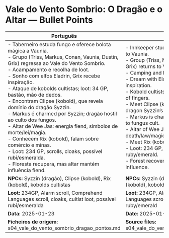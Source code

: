 # Vale do Vento Sombrio: O Dragão e o Altar — Bullet Points

| Português                                                                                                                                                                                                                                                                                                                                                                                                                                                                                                                                                                                                                                                                                                                | English                                                                                                                                                                                                                                                                                                                                                                                                                                                                                                                                                                                                                                                                                 |
| ------------------------------------------------------------------------------------------------------------------------------------------------------------------------------------------------------------------------------------------------------------------------------------------------------------------------------------------------------------------------------------------------------------------------------------------------------------------------------------------------------------------------------------------------------------------------------------------------------------------------------------------------------------------------------------------------------------------------ | --------------------------------------------------------------------------------------------------------------------------------------------------------------------------------------------------------------------------------------------------------------------------------------------------------------------------------------------------------------------------------------------------------------------------------------------------------------------------------------------------------------------------------------------------------------------------------------------------------------------------------------------------------------------------------------- |
| - Taberneiro estuda fungo e oferece bolota mágica a Vaunia.<br>- Grupo (Triss, Markus, Conan, Vaunia, Dustin, Grix) regressa ao Vale do Vento Sombrio.<br>- Acampamento e recolha de loot.<br>- Sonho com elfos Eladrin, Grix recebe inspiração.<br>- Ataque de kobolds cultistas; loot: 34 GP, bastão, mão de dedos.<br>- Encontram Clipse (kobold), que revela domínio do dragão Syzzin.<br>- Markus é charmed por Syzzin; dragão hostil ao culto dos fungos.<br>- Altar de Wee Jas: energia fiend, símbolos de morte/lei/magia.<br>- Conhecem Rix (kobold), falam sobre comércio e minas.<br>- Loot: 234 GP, scrolls, cloaks, possível rubi/esmeralda.<br>- Floresta recupera, mas altar mantém influência fiend.<br> | - Innkeeper studies fungus, gives magic acorn to Vaunia.<br>- Group (Triss, Markus, Conan, Vaunia, Dustin, Grix) returns to Vale do Vento Sombrio.<br>- Camping and loot gathering.<br>- Dream with Eladrin elves, Grix gets inspiration.<br>- Kobold cultists attack; loot: 34 GP, staff, hand of fingers.<br>- Meet Clipse (kobold), who reveals young dragon Syzzin’s rule.<br>- Markus is charmed by Syzzin; dragon hostile to fungus cult.<br>- Altar of Wee Jas: fiend energy, death/law/magic symbols.<br>- Meet Rix (kobold), discuss trade and mines.<br>- Loot: 234 GP, scrolls, cloaks, possible ruby/emerald.<br>- Forest recovers, but altar holds fiendish influence.<br> |
| **NPCs:** Syzzin (dragão), Clipse (kobold), Rix (kobold), kobolds cultistas                                                                                                                                                                                                                                                                                                                                                                                                                                                                                                                                                                                                                                              | **NPCs:** Syzzin (dragon), Clipse (kobold), Rix (kobold), kobold cultists                                                                                                                                                                                                                                                                                                                                                                                                                                                                                                                                                                                                               |
| **Loot:** 234GP, Alarm scroll, Comprehend Languages scroll, cloaks, cultist loot, possível rubi/esmeralda                                                                                                                                                                                                                                                                                                                                                                                                                                                                                                                                                                                                                | **Loot:** 234GP, Alarm scroll, Comprehend Languages scroll, cloaks, cultist loot, possible ruby/emerald                                                                                                                                                                                                                                                                                                                                                                                                                                                                                                                                                                                 |
| **Data:** 2025-01-23                                                                                                                                                                                                                                                                                                                                                                                                                                                                                                                                                                                                                                                                                                     | **Date:** 2025-01-23                                                                                                                                                                                                                                                                                                                                                                                                                                                                                                                                                                                                                                                                    |
| **Ficheiros de origem:** s04_vale_do_vento_sombrio_dragao_pontos.md                                                                                                                                                                                                                                                                                                                                                                                                                                                                                                                                                                                                                                                      | **Source files:** s04_vale_do_vento_sombrio_dragao_pontos.md                                                                                                                                                                                                                                                                                                                                                                                                                                                                                                                                                                                                                            |

